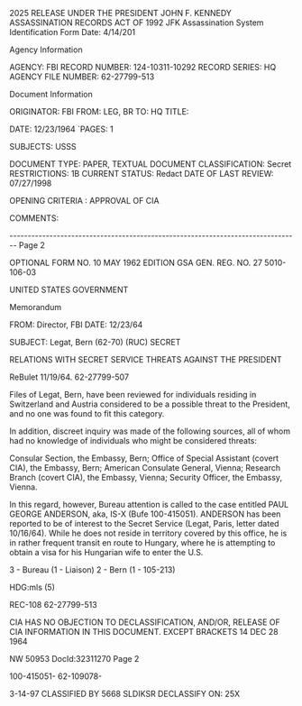 2025 RELEASE UNDER THE PRESIDENT JOHN F. KENNEDY ASSASSINATION RECORDS ACT OF 1992
JFK Assassination System
Identification Form
Date: 4/14/201

Agency Information

AGENCY: FBI
RECORD NUMBER: 124-10311-10292
RECORD SERIES: HQ
AGENCY FILE NUMBER: 62-27799-513

Document Information

ORIGINATOR: FBI
FROM: LEG, BR
TO: HQ
TITLE:

DATE: 12/23/1964
`PAGES: 1

SUBJECTS: USSS

DOCUMENT TYPE: PAPER, TEXTUAL DOCUMENT
CLASSIFICATION: Secret
RESTRICTIONS: 1B
CURRENT STATUS: Redact
DATE OF LAST REVIEW: 07/27/1998

OPENING CRITERIA : APPROVAL OF CIA

COMMENTS:


-------------------------------------------------------------------------------- Page 2

OPTIONAL FORM NO. 10
MAY 1962 EDITION
GSA GEN. REG. NO. 27
5010-106-03

UNITED STATES GOVERNMENT

Memorandum

FROM: Director, FBI DATE: 12/23/64

SUBJECT: Legat, Bern (62-70) (RUC) SECRET

RELATIONS WITH SECRET SERVICE
THREATS AGAINST THE PRESIDENT

ReBulet 11/19/64. 62-27799-507

Files of Legat, Bern, have been reviewed for individuals residing in Switzerland and Austria considered to be a possible threat to the President, and no one was found to fit this category.

In addition, discreet inquiry was made of the following sources, all of whom had no knowledge of individuals who might be considered threats:

Consular Section, the Embassy, Bern;
Office of Special Assistant (covert CIA),
the Embassy, Bern;
American Consulate General, Vienna;
Research Branch (covert CIA), the Embassy,
Vienna;
Security Officer, the Embassy, Vienna.

In this regard, however, Bureau attention is called to the case entitled PAUL GEORGE ANDERSON, aka, IS-X (Bufe 100-415051). ANDERSON has been reported to be of interest to the Secret Service (Legat, Paris, letter dated 10/16/64). While he does not reside in territory covered by this office, he is in rather frequent transit en route to Hungary, where he is attempting to obtain a visa for his Hungarian wife to enter the U.S.

3 - Bureau
(1 - Liaison)
2 - Bern
(1 - 105-213)

HDG:mls
(5)

REC-108 62-27799-513

CIA HAS NO OBJECTION TO
DECLASSIFICATION, AND/OR,
RELEASE OF CIA INFORMATION
IN THIS DOCUMENT. EXCEPT BRACKETS
14 DEC 28 1964

NW 50953 DocId:32311270 Page 2

100-415051-
62-109078-

3-14-97
CLASSIFIED BY 5668 SLDIKSR
DECLASSIFY ON: 25X
